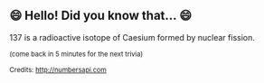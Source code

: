 ## 😄 Hello! Did you know that... 😄
137 is a radioactive isotope of Caesium formed by nuclear fission.

<sup>(come back in 5 minutes for the next trivia)</sup>


<sup>Credits: http://numbersapi.com</sup>
